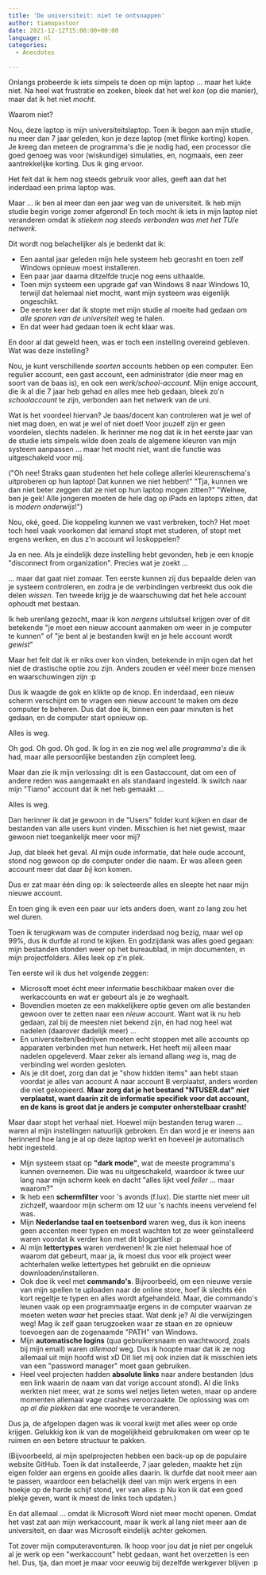 ```yaml
---
title: 'De universiteit: niet te ontsnappen'
author: tiamopastoor
date: 2021-12-12T15:00:00+00:00
language: nl
categories:
  - Anecdotes

---
```

Onlangs probeerde ik iets simpels te doen op mijn laptop ... maar het lukte niet. Na heel wat frustratie en zoeken, bleek dat het wel _kon_ (op die manier), maar dat ik het niet _mocht_.

Waarom niet? 

Nou, deze laptop is mijn universiteitslaptop. Toen ik begon aan mijn studie, nu meer dan 7 jaar geleden, kon je deze laptop (met flinke korting) kopen. Je kreeg dan meteen de programma's die je nodig had, een processor die goed genoeg was voor (wiskundige) simulaties, en, nogmaals, een zeer aantrekkelijke korting. Dus ik ging ervoor.

Het feit dat ik hem nog steeds gebruik voor alles, geeft aan dat het inderdaad een prima laptop was. 

Maar ... ik ben al meer dan een jaar weg van de universiteit. Ik heb mijn studie begin vorige zomer afgerond! En toch mocht ik iets in mijn laptop niet veranderen omdat ik _stiekem nog steeds verbonden was met het TU/e netwerk._

Dit wordt nog belachelijker als je bedenkt dat ik:

  * Een aantal jaar geleden mijn hele systeem heb gecrasht en toen zelf Windows opnieuw moest installeren.
  * Een paar jaar daarna ditzelfde trucje nog eens uithaalde.
  * Toen mijn systeem een upgrade gaf van Windows 8 naar Windows 10, terwijl dat helemaal niet mocht, want mijn systeem was eigenlijk ongeschikt.
  * De eerste keer dat ik stopte met mijn studie al moeite had gedaan om _alle sporen van de universiteit_ weg te halen.
  * En dat weer had gedaan toen ik echt klaar was.

En door al dat geweld heen, was er toch een instelling overeind gebleven. Wat was deze instelling?

Nou, je kunt verschillende _soorten_ accounts hebben op een computer. Een regulier account, een gast account, een administrator (die meer mag en soort van de baas is), en ook een _werk/school-account_. Mijn enige account, die ik al die 7 jaar heb gehad en alles mee heb gedaan, bleek zo'n _schoolaccount_ te zijn, verbonden aan het netwerk van de uni.

Wat is het voordeel hiervan? Je baas/docent kan controleren wat je wel of niet mag doen, en wat je wel of niet doet! Voor jouzelf zijn er geen voordelen, slechts nadelen. Ik herinner me nog dat ik in het eerste jaar van de studie iets simpels wilde doen zoals de algemene kleuren van mijn systeem aanpassen ... maar het mocht niet, want die functie was uitgeschakeld voor mij.

("Oh nee! Straks gaan studenten het hele college allerlei kleurenschema's uitproberen op hun laptop! Dat kunnen we niet hebben!" "Tja, kunnen we dan niet beter zeggen dat ze niet op hun laptop mogen zitten?" "Welnee, ben je gek! Alle jongeren moeten de hele dag op iPads en laptops zitten, dat is _modern onderwijs_!")

Nou, oké, goed. Die koppeling kunnen we vast verbreken, toch? Het moet toch heel vaak voorkomen dat iemand stopt met studeren, of stopt met ergens werken, en dus z'n account wil loskoppelen?

Ja en nee. Als je eindelijk deze instelling hebt gevonden, heb je een knopje "disconnect from organization". Precies wat je zoekt ...

... maar dat gaat niet zomaar. Ten eerste kunnen zij dus bepaalde delen van je systeem controleren, en zodra je de verbindingen verbreekt dus ook die delen _wissen_. Ten tweede krijg je de waarschuwing dat het hele account ophoudt met bestaan.

Ik heb urenlang gezocht, maar ik kon _nergens_ uitsluitsel krijgen over of dit betekende "je moet een nieuw account aanmaken om weer in je computer te kunnen" of "je bent al je bestanden kwijt en je hele account wordt _gewist_"

Maar het feit dat ik er niks over kon vinden, betekende in mijn ogen dat het niet de drastische optie zou zijn. Anders zouden er véél meer boze mensen en waarschuwingen zijn :p 

Dus ik waagde de gok en klikte op de knop. En inderdaad, een nieuw scherm verschijnt om te vragen een nieuw account te maken om deze computer te beheren. Dus dat doe ik, binnen een paar minuten is het gedaan, en de computer start opnieuw op.

Alles is weg.

Oh god. Oh god. Oh god. Ik log in en zie nog wel alle _programma's_ die ik had, maar alle persoonlijke bestanden zijn compleet leeg.

Maar dan zie ik mijn verlossing: dit is een Gastaccount, dat om een of andere reden was aangemaakt en als standaard ingesteld. Ik switch naar mijn "Tiamo" account dat ik net heb gemaakt ... 

Alles is weg.

Dan herinner ik dat je gewoon in de "Users" folder kunt kijken en daar de bestanden van alle users kunt vinden. Misschien is het niet gewist, maar gewoon niet toegankelijk meer voor mij?

Jup, dat bleek het geval. Al mijn oude informatie, dat hele oude account, stond nog gewoon op de computer onder die naam. Er was alleen geen account meer dat daar _bij_ kon komen.

Dus er zat maar één ding op: ik selecteerde alles en sleepte het naar mijn nieuwe account.

En toen ging ik even een paar uur iets anders doen, want zo lang zou het wel duren. 

Toen ik terugkwam was de computer inderdaad nog bezig, maar wel op 99%, dus ik durfde al rond te kijken. En godzijdank was alles goed gegaan: mijn bestanden stonden weer op het bureaublad, in mijn documenten, in mijn projectfolders. Alles leek op z'n plek.

Ten eerste wil ik dus het volgende zeggen:

  * Microsoft moet écht meer informatie beschikbaar maken over die werkaccounts en wat er gebeurt als je ze weghaalt. 
  * Bovendien moeten ze een makkelijkere optie geven om alle bestanden gewoon over te zetten naar een _nieuw_ account. Want wat ik nu heb gedaan, zal bij de meesten niet bekend zijn, én had nog heel wat nadelen (daarover dadelijk meer) ...
  * En universiteiten/bedrijven moeten echt stoppen met alle accounts op apparaten verbinden met hun netwerk. Het heeft mij alleen maar nadelen opgeleverd. Maar zeker als iemand allang _weg_ is, mag de verbinding wel worden gesloten.
  * Als je dit doet, zorg dan dat je "show hidden items" aan hebt staan voordat je alles van account A naar account B verplaatst, anders worden die niet gekopieerd. **Maar zorg dat je het bestand "NTUSER.dat" _niet_ verplaatst, want daarin zit de informatie specifiek voor dat account, en de kans is groot dat je anders je computer onherstelbaar crasht!**

Maar daar stopt het verhaal niet. Hoewel mijn bestanden terug waren ... waren al mijn instellingen natuurlijk gebroken. En dan word je er ineens aan herinnerd hoe lang je al op deze laptop werkt en hoeveel je automatisch hebt ingesteld.

  * Mijn systeem staat op **"dark mode"**, wat de meeste programma's kunnen overnemen. Die was nu uitgeschakeld, waardoor ik twee uur lang naar mijn scherm keek en dacht "alles lijkt veel _feller_ ... maar waarom?"
  * Ik heb een **schermfilter** voor 's avonds (f.lux). Die startte niet meer uit zichzelf, waardoor mijn scherm om 12 uur 's nachts ineens vervelend fel was.
  * Mijn **Nederlandse taal en toetsenbord** waren weg, dus ik kon ineens geen accenten meer typen en moest wachten tot ze weer geïnstalleerd waren voordat ik verder kon met dit blogartikel :p
  * Al mijn **lettertypes** waren verdwenen! Ik zie niet helemaal hoe of waarom dat gebeurt, maar ja, ik moest dus voor elk project weer achterhalen welke lettertypes het gebruikt en die opnieuw downloaden/installeren.
  * Ook doe ik veel met **commando's**. Bijvoorbeeld, om een nieuwe versie van mijn spellen te uploaden naar de online store, hoef ik slechts één kort regeltje te typen en alles wordt afgehandeld. Maar, die commando's leunen vaak op een programmaatje ergens in de computer waarvan ze moeten weten _waar_ het precies staat. Wat denk je? Al die verwijzingen weg! Mag ik zelf gaan terugzoeken waar ze staan en ze opnieuw toevoegen aan de zogenaamde "PATH" van Windows.
  * Mijn **automatische logins** (qua gebruikersnaam en wachtwoord, zoals bij mijn email) waren _allemaal_ weg. Dus ik hoopte maar dat ik ze nog allemaal uit mijn hoofd wist xD Dit liet mij ook inzien dat ik misschien iets van een "password manager" moet gaan gebruiken.
  * Heel veel projecten hadden **absolute links** naar andere bestanden (dus een link waarin de naam van dat vorige account stond). Al die links werkten niet meer, wat ze soms wel netjes lieten weten, maar op andere momenten allemaal vage crashes veroorzaakte. De oplossing was om _op al die plekken_ dat ene woordje te veranderen.

Dus ja, de afgelopen dagen was ik vooral kwijt met alles weer op orde krijgen. Gelukkig kon ik van de mogelijkheid gebruikmaken om weer op te ruimen en een betere structuur te pakken. 

(Bijvoorbeeld, al mijn spelprojecten hebben een back-up op de populaire website GitHub. Toen ik dat installeerde, 7 jaar geleden, maakte het zijn eigen folder aan ergens en gooide alles daarin. Ik durfde dat nooit meer aan te passen, waardoor een belachelijk deel van mijn werk ergens in een hoekje op de harde schijf stond, ver van alles :p Nu kon ik dat een goed plekje geven, want ik moest de links toch updaten.)

En dat allemaal ... omdat ik Microsoft Word niet meer mocht openen. Omdat het vast zat aan mijn werkaccount, maar ik werk al lang niet meer aan de universiteit, en daar was Microsoft eindelijk achter gekomen.

Tot zover mijn computeravonturen. Ik hoop voor jou dat je niet per ongeluk al je werk op een "werkaccount" hebt gedaan, want het overzetten is een hel. Dus, tja, dan moet je maar voor eeuwig bij dezelfde werkgever blijven :p